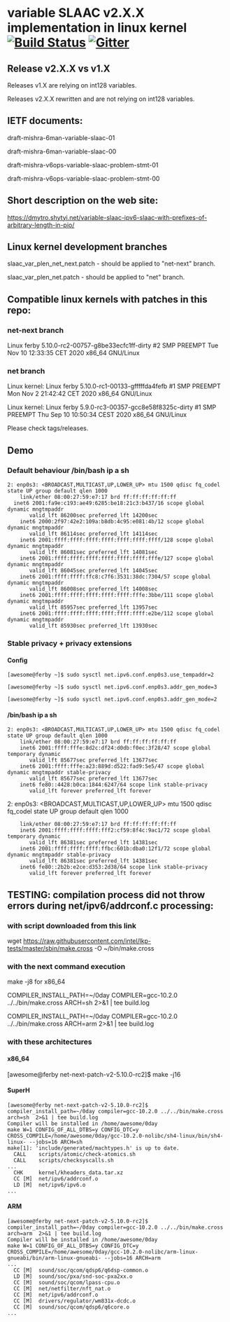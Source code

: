 # variable SLAAC v2.X.X implementation in linux kernel [![Build Status](https://travis-ci.com/dmytroshytyi/variable-slaac.svg?branch=master)](https://travis-ci.com/dmytroshytyi/variable-slaac) [![Gitter](https://badges.gitter.im/dmytroshytyi/variable-slaac-linux-implementation.svg)](https://gitter.im/dmytroshytyi/variable-slaac-linux-implementation?utm_source=badge&utm_medium=badge&utm_campaign=pr-badge)
## Release v2.X.X vs v1.X

Releases v1.X are relying on int128 variables.

Releases v2.X.X rewritten and are not relying on int128 variables.

## IETF documents: 

draft-mishra-6man-variable-slaac-01

draft-mishra-6man-variable-slaac-00


draft-mishra-v6ops-variable-slaac-problem-stmt-01

draft-mishra-v6ops-variable-slaac-problem-stmt-00

## Short description on the web site:

https://dmytro.shytyi.net/variable-slaac-ipv6-slaac-with-prefixes-of-arbitrary-length-in-pio/

## Linux kernel development branches

slaac_var_plen_net_next.patch - should be applied to "net-next" branch.


slaac_var_plen_net.patch - should be applied to "net" branch.


## Compatible linux kernels with patches in this repo:

### net-next branch

Linux ferby 5.10.0-rc2-00757-g8be33ecfc1ff-dirty #2 SMP PREEMPT Tue Nov 10 12:33:35 CET 2020 x86_64 GNU/Linux

### net branch

Linux kernel: Linux ferby 5.10.0-rc1-00133-gfffffda4fefb #1 SMP PREEMPT Mon Nov 2 21:42:42 CET 2020 x86_64 GNU/Linux

Linux kernel: Linux ferby 5.9.0-rc3-00357-gcc8e58f8325c-dirty #1 SMP PREEMPT Thu Sep 10 10:50:34 CEST 2020 x86_64 GNU/Linux

Please check tags/releases.


## Demo

### Default behaviour /bin/bash ip a sh

```
2: enp0s3: <BROADCAST,MULTICAST,UP,LOWER_UP> mtu 1500 qdisc fq_codel state UP group default qlen 1000
    link/ether 08:00:27:59:e7:17 brd ff:ff:ff:ff:ff:ff
  inet6 2001:fa9e:c193:ae49:6285:be18:21c3:b437/16 scope global dynamic mngtmpaddr 
       valid_lft 86200sec preferred_lft 14200sec
    inet6 2000:2f97:42e2:109a:b8db:4c95:e081:4b/12 scope global dynamic mngtmpaddr 
       valid_lft 86114sec preferred_lft 14114sec
    inet6 2001:ffff:ffff:ffff:ffff:ffff:ffff:ffff/128 scope global dynamic mngtmpaddr 
       valid_lft 86081sec preferred_lft 14081sec
    inet6 2001:ffff:ffff:ffff:ffff:ffff:ffff:fffe/127 scope global dynamic mngtmpaddr 
       valid_lft 86045sec preferred_lft 14045sec
    inet6 2001:ffff:ffff:ffc8:c7f6:3531:38dc:7304/57 scope global dynamic mngtmpaddr 
       valid_lft 86008sec preferred_lft 14008sec
    inet6 2001:ffff:ffff:ffff:ffff:ffff:fffe:3bbe/111 scope global dynamic mngtmpaddr 
       valid_lft 85957sec preferred_lft 13957sec
    inet6 2001:ffff:ffff:ffff:ffff:ffff:ffff:e2be/112 scope global dynamic mngtmpaddr 
       valid_lft 85930sec preferred_lft 13930sec
```




### Stable privacy + privacy extensions

#### Config

```
[awesome@ferby ~]$ sudo sysctl net.ipv6.conf.enp0s3.use_tempaddr=2

[awesome@ferby ~]$ sudo sysctl net.ipv6.conf.enp0s3.addr_gen_mode=3

[awesome@ferby ~]$ sudo sysctl net.ipv6.conf.enp0s3.addr_gen_mode=2
```

#### /bin/bash ip a sh

```
2: enp0s3: <BROADCAST,MULTICAST,UP,LOWER_UP> mtu 1500 qdisc fq_codel state UP group default qlen 1000
    link/ether 08:00:27:59:e7:17 brd ff:ff:ff:ff:ff:ff
    inet6 2001:ffff:fffe:8d2c:df24:d0db:f0ec:3f28/47 scope global temporary dynamic 
       valid_lft 85677sec preferred_lft 13677sec
    inet6 2001:ffff:fffe:a23:889d:d522:fad9:5e5/47 scope global dynamic mngtmpaddr stable-privacy 
       valid_lft 85677sec preferred_lft 13677sec
    inet6 fe80::4428:b0ca:1844:6247/64 scope link stable-privacy 
       valid_lft forever preferred_lft forever
```

2: enp0s3: <BROADCAST,MULTICAST,UP,LOWER_UP> mtu 1500 qdisc fq_codel state UP group default qlen 1000

```
    link/ether 08:00:27:59:e7:17 brd ff:ff:ff:ff:ff:ff
    inet6 2001:ffff:ffff:ffff:fff2:cf59:8f4c:9ac1/72 scope global temporary dynamic 
       valid_lft 86381sec preferred_lft 14381sec
    inet6 2001:ffff:ffff:ffff:ffbc:601b:dba0:12f1/72 scope global dynamic mngtmpaddr stable-privacy 
       valid_lft 86381sec preferred_lft 14381sec
    inet6 fe80::2b2b:e2ce:d353:2d38/64 scope link stable-privacy 
       valid_lft forever preferred_lft forever
```

## TESTING: compilation process did not throw errors during net/ipv6/addrconf.c processing:

### with script downloaded from this link

wget https://raw.githubusercontent.com/intel/lkp-tests/master/sbin/make.cross -O ~/bin/make.cross 

### with the next command execution 

make -j8 for x86_64

COMPILER_INSTALL_PATH=~/0day COMPILER=gcc-10.2.0 ../../bin/make.cross  ARCH=sh  2>&1 | tee build.log

COMPILER_INSTALL_PATH=~/0day COMPILER=gcc-10.2.0 ../../bin/make.cross  ARCH=arm  2>&1 | tee build.log


### with these architectures

#### x86_64

[awesome@ferby net-next-patch-v2-5.10.0-rc2]$ make -j16

	
#### SuperH

```
[awesome@ferby net-next-patch-v2-5.10.0-rc2]$ compiler_install_path=~/0day compiler=gcc-10.2.0 ../../bin/make.cross  arch=sh  2>&1 | tee build.log
Compiler will be installed in /home/awesome/0day
make W=1 CONFIG_OF_ALL_DTBS=y CONFIG_DTC=y CROSS_COMPILE=/home/awesome/0day/gcc-10.2.0-nolibc/sh4-linux/bin/sh4-linux- --jobs=16 ARCH=sh
make[1]: 'include/generated/machtypes.h' is up to date.
  CALL    scripts/atomic/check-atomics.sh
  CALL    scripts/checksyscalls.sh
...
  CHK     kernel/kheaders_data.tar.xz
  CC [M]  net/ipv6/addrconf.o
  LD [M]  net/ipv6/ipv6.o
...
```

#### ARM

```
[awesome@ferby net-next-patch-v2-5.10.0-rc2]$ compiler_install_path=~/0day compiler=gcc-10.2.0 ../../bin/make.cross  arch=arm  2>&1 | tee build.log
Compiler will be installed in /home/awesome/0day 
make W=1 CONFIG_OF_ALL_DTBS=y CONFIG_DTC=y CROSS_COMPILE=/home/awesome/0day/gcc-10.2.0-nolibc/arm-linux-gnueabi/bin/arm-linux-gnueabi- --jobs=16 ARCH=arm 
...
  CC [M]  sound/soc/qcom/qdsp6/q6dsp-common.o
  LD [M]  sound/soc/pxa/snd-soc-pxa2xx.o
  CC [M]  sound/soc/qcom/lpass-cpu.o
  CC [M]  net/netfilter/nft_nat.o
  CC [M]  net/ipv6/addrconf.o
  CC [M]  drivers/regulator/wm831x-dcdc.o
  CC [M]  sound/soc/qcom/qdsp6/q6core.o
...
```
